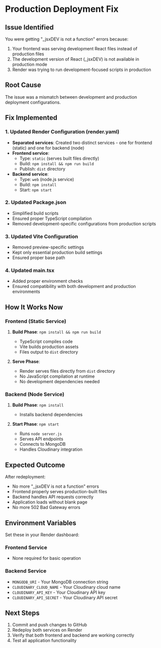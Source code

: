 # Production Deployment Fix

## Issue Identified
You were getting "_jsxDEV is not a function" errors because:
1. Your frontend was serving development React files instead of production files
2. The development version of React (_jsxDEV) is not available in production mode
3. Render was trying to run development-focused scripts in production

## Root Cause
The issue was a mismatch between development and production deployment configurations.

## Fix Implemented

### 1. Updated Render Configuration (render.yaml)
- **Separated services**: Created two distinct services - one for frontend (static) and one for backend (node)
- **Frontend service**: 
  - Type: `static` (serves built files directly)
  - Build: `npm install && npm run build`
  - Publish: `dist` directory
- **Backend service**:
  - Type: `web` (node.js service)
  - Build: `npm install`
  - Start: `npm start`

### 2. Updated Package.json
- Simplified build scripts
- Ensured proper TypeScript compilation
- Removed development-specific configurations from production scripts

### 3. Updated Vite Configuration
- Removed preview-specific settings
- Kept only essential production build settings
- Ensured proper base path

### 4. Updated main.tsx
- Added proper environment checks
- Ensured compatibility with both development and production environments

## How It Works Now

### Frontend (Static Service)
1. **Build Phase**: `npm install && npm run build`
   - TypeScript compiles code
   - Vite builds production assets
   - Files output to `dist` directory

2. **Serve Phase**: 
   - Render serves files directly from `dist` directory
   - No JavaScript compilation at runtime
   - No development dependencies needed

### Backend (Node Service)
1. **Build Phase**: `npm install`
   - Installs backend dependencies

2. **Start Phase**: `npm start`
   - Runs `node server.js`
   - Serves API endpoints
   - Connects to MongoDB
   - Handles Cloudinary integration

## Expected Outcome
After redeployment:
- No more "_jsxDEV is not a function" errors
- Frontend properly serves production-built files
- Backend handles API requests correctly
- Application loads without blank page
- No more 502 Bad Gateway errors

## Environment Variables
Set these in your Render dashboard:

### Frontend Service
- None required for basic operation

### Backend Service
- `MONGODB_URI` - Your MongoDB connection string
- `CLOUDINARY_CLOUD_NAME` - Your Cloudinary cloud name
- `CLOUDINARY_API_KEY` - Your Cloudinary API key
- `CLOUDINARY_API_SECRET` - Your Cloudinary API secret

## Next Steps
1. Commit and push changes to GitHub
2. Redeploy both services on Render
3. Verify that both frontend and backend are working correctly
4. Test all application functionality